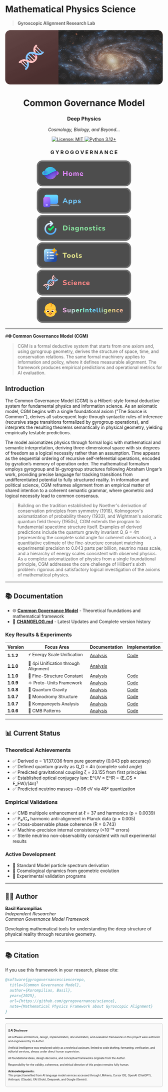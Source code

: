 # Mathematical Physics Science
> **Gyroscopic Alignment Research Lab**

<div align="center">

![Science](/assets/gyro_cover_science.png)

<h1>Common Governance Model</h1>
<h3>Deep Physics</h3>
<p><em>Cosmology, Biology, and Beyond...</em></p>

<p>
  <a href="LICENSE">
    <img src="https://img.shields.io/badge/License-MIT-yellow.svg" alt="License: MIT">
  </a>
  <a href="https://www.python.org">
    <img src="https://img.shields.io/badge/python-3.12+-blue.svg" alt="Python 3.12+">
  </a>
</p>

</div>

<div align="center">

### G Y R O G O V E R N A N C E

[![Home](/assets/menu/gg_icon_home.svg)](https://gyrogovernance.com)
[![Apps](/assets/menu/gg_icon_apps.svg)](https://github.com/gyrogovernance/apps)
[![Diagnostics](/assets/menu/gg_icon_diagnostics.svg)](https://github.com/gyrogovernance/diagnostics)
[![Tools](/assets/menu/gg_icon_tools.svg)](https://github.com/gyrogovernance/tools)
[![Science](/assets/menu/gg_icon_science.svg)](https://github.com/gyrogovernance/science)
[![Superintelligence](/assets/menu/gg_icon_si.svg)](https://github.com/gyrogovernance/superintelligence)

</div>

---
    
#**🌐 Common Governance Model (CGM)**

> CGM is a formal deductive system that starts from one axiom and, using gyrogroup geometry, derives the structure of space, time, and conservation relations. The same formal machinery applies to information and policy, where it defines measurable alignment. The framework produces empirical predictions and operational metrics for AI evaluation.

## Introduction

The Common Governance Model (CGM) is a Hilbert-style formal deductive system for fundamental physics and information science. As an axiomatic model, CGM begins with a single foundational axiom ("The Source is Common"), derives all subsequent logic through syntactic rules of inference (recursive stage transitions formalized by gyrogroup operations), and interprets the resulting theorems semantically in physical geometry, yielding empirically testable predictions.

The model axiomatizes physics through formal logic with mathematical and semantic interpretation, deriving three-dimensional space with six degrees of freedom as a logical necessity rather than an assumption. Time appears as the sequential ordering of recursive self-referential operations, encoded by gyration’s memory of operation order. The mathematical formalism employs gyrogroup and bi-gyrogroup structures following Abraham Ungar’s work, providing precise language for tracking transitions from undifferentiated potential to fully structured reality. In information and political science, CGM reframes alignment from an empirical matter of shared intention to a coherent semantic grammar, where geometric and logical necessity lead to common consensus.

> Building on the tradition established by Noether's derivation of conservation principles from symmetry (1918), Kolmogorov's axiomatization of probability theory (1933), and Wightman's axiomatic quantum field theory (1950s), CGM extends the program to fundamental spacetime structure itself. Examples of derived predictions include the quantum gravity invariant Q_G = 4π (representing the complete solid angle for coherent observation), a quantitative estimate of the fine-structure constant matching experimental precision to 0.043 parts per billion, neutrino mass scale, and a hierarchy of energy scales consistent with observed physics. As a complete axiomatization of physics from a single foundational principle, CGM addresses the core challenge of Hilbert's sixth problem: rigorous and satisfactory logical investigation of the axioms of mathematical physics.

---

## 📚 Documentation

- 🌐 **[Common Governance Model](docs/CommonGovernanceModel.md)** - Theoretical foundations and mathematical framework
- 📖 **[CHANGELOG.md](CHANGELOG.md)** - Latest Updates and Complete version history

### Key Results & Experiments

| Version | Focus Area | Documentation | Implementation |
|---------|------------|---------------|----------------|
| **1.1.2** | ⚡ Energy Scale Unification | [Analysis](docs/Findings/Analysis_Energy_Scales.md) | [Code](/experiments/cgm_energy_analysis.py) |
| **1.1.0** | 📏 4pi Unification through Alignment | [Analysis](/docs/Findings/Analysis_4pi_Alignment.md) | []() |
| **1.1.0** | 🎯 Fine-Structure Constant | [Analysis](docs/Findings/Analysis_Fine_Structure.md) | [Code](experiments/cgm_alpha_analysis.py) |
| **1.0.9** | ⚛️ Proto-Units Framework | [Analysis](docs/Findings/Analysis_CGM_Units.md) | [Code](experiments/cgm_proto_units_analysis.py) |
| **1.0.8** | 🌌 Quantum Gravity | [Analysis](docs/Findings/Analysis_Quantum_Gravity.md) | [Code](experiments/cgm_quantum_gravity_analysis.py) |
| **1.0.7** | 🔄 Monodromy Structure | [Analysis](docs/Findings/Analysis_Monodromy.md) | [Code](experiments/tw_closure_test.py) |
| **1.0.7** | 📡 Kompaneyets Analysis | [Analysis](docs/Findings/Analysis_Kompaneyets.md) | [Code](experiments/cgm_kompaneyets_analysis.py) |
| **1.0.6** | 🌠 CMB Patterns | [Analysis](docs/Findings/Analysis_CMB.md) | [Code](experiments/cgm_cmb_data_analysis_300825.py) |

---

## 📊 Current Status

### Theoretical Achievements
- ✅ Derived α = 1/137.036 from pure geometry (0.043 ppb accuracy)
- ✅ Defined quantum gravity as Q_G = 4π (complete solid angle)
- ✅ Predicted gravitational coupling ζ = 23.155 from first principles
- ✅ Established optical conjugacy law: E^UV × E^IR = (E_CS × E_EW)/(4π)²
- ✅ Predicted neutrino masses ~0.06 eV via 48² quantization

### Empirical Validations
- ✅ CMB multipole enhancement at ℓ = 37 and harmonics (p = 0.0039)
- ✅ P₂/C₄ harmonic anti-alignment in Planck data (p = 0.005)
- ✅ Cross-observable phase coherence (R = 0.743)
- ✅ Machine-precision internal consistency (<10⁻¹⁶ errors)
- ✅ Sterile neutrino non-observability consistent with null experimental results

### Active Development
- 🔬 Standard Model particle spectrum derivation
- 🔬 Cosmological dynamics from geometric evolution
- 🔬 Experimental validation programs

---

## 👨‍🔬 Author

**Basil Korompilias**  
*Independent Researcher*  
*Common Governance Model Framework*

Developing mathematical tools for understanding the deep structure of physical reality through recursive geometry.

---

## 📚 Citation

If you use this framework in your research, please cite:

```bibtex
@software{gyrogovernancesciencerepo,
  title={Common Governance Model},
  author={Korompilias, Basil},
  year={2025},
  url={https://github.com/gyrogovernance/science},
  note={Mathematical Physics Framework about Gyroscopic Alignment}
}
```
---

<div style="border: 1px solid #ccc; padding: 1em; font-size: 0.6em; background-color: #f9f9f9; border-radius: 6px; line-height: 1.5;">
  <p><strong>🤖 AI Disclosure</strong></p>
  <p>All software architecture, design, implementation, documentation, and evaluation frameworks in this project were authored and engineered by its Author.</p>
  <p>Artificial intelligence was employed solely as a technical assistant, limited to code drafting, formatting, verification, and editorial services, always under direct human supervision.</p>
  <p>All foundational ideas, design decisions, and conceptual frameworks originate from the Author.</p>
  <p>Responsibility for the validity, coherence, and ethical direction of this project remains fully human.</p>
  <p><strong>Acknowledgements:</strong><br>
  This project benefited from AI language model services accessed through LMArena, Cursor IDE, OpenAI (ChatGPT), Anthropic (Claude), XAI (Grok), Deepseek, and Google (Gemini).</p>
</div>
